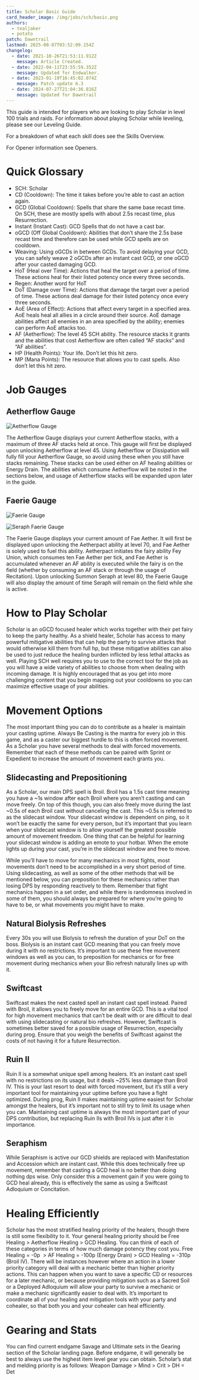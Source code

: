 ```yaml
---
title: Scholar Basic Guide
card_header_image: /img/jobs/sch/basic.png
authors:
  - tealjaker
  - potato
patch: Dawntrail
lastmod: 2025-08-07T03:52:09.154Z
changelog:
  - date: 2021-10-26T21:53:11.912Z
    message: Article Created.
  - date: 2022-04-11T23:55:59.352Z
    message: Updated for Endwalker.
  - date: 2023-01-19T16:45:02.074Z
    message: Patch update 6.3
  - date: 2024-07-27T21:04:36.816Z
    message: Updated for Dawntrail
---
```

This guide is intended for players who are looking to play Scholar in level 100 trials and raids. For information about playing Scholar while leveling, please see our Leveling Guide.

For a breakdown of what each skill does see the Skills Overview.

For Opener information see Openers. 

# Quick Glossary

* SCH: Scholar
* CD (Cooldown): The time it takes before you’re able to cast an action again.
* GCD (Global Cooldown): Spells that share the same base recast time. On SCH, these are mostly spells with about 2.5s recast time, plus Resurrection. 
* Instant (Instant Cast): GCD Spells that do not have a cast bar.
* oGCD (Off Global Cooldown): Abilities that don’t share the 2.5s base recast time and therefore can be used while GCD spells are on cooldown.
* Weaving: Using oGCDs in between GCDs. To avoid delaying your GCD, you can safely weave 2 oGCDs after an instant cast GCD, or one oGCD after your casted damaging GCD.
* HoT (Heal over Time): Actions that heal the target over a period of time. These actions heal for their listed potency once every three seconds.
* Regen: Another word for HoT
* DoT (Damage over Time): Actions that damage the target over a period of time. These actions deal damage for their listed potency once every three seconds.
* AoE (Area of Effect): Actions that affect every target in a specified area. AoE heals heal all allies in a circle around their source. AoE damage abilities affect all enemies in an area specified by the ability; enemies can perform AoE attacks too.
* AF (Aetherflow): The level 45 SCH ability. The resource stacks it grants and the abilities that cost Aetherflow are often called “AF stacks” and “AF abilities”.
* HP (Health Points): Your life. Don’t let this hit zero.
* MP (Mana Points): The resource that allows you to cast spells. Also don’t let this hit zero.

# Job Gauges

## Aetherflow Gauge

![](/img/jobs/sch/afgauge.png "Aetherflow Gauge")

The Aetherflow Gauge displays your current Aetherflow stacks, with a maximum of three AF stacks held at once. This gauge will first be displayed upon unlocking Aetherflow at level 45. Using Aetherflow or Dissipation will fully fill your Aetherflow Gauge, so avoid using these when you still have stacks remaining. These stacks can be used either on AF healing abilities or Energy Drain. The abilities which consume Aetherflow will be noted in the sections below, and usage of Aetherflow stacks will be expanded upon later in the guide.

## Faerie Gauge

![](/img/jobs/sch/faeriegauge.png "Faerie Gauge")

![](/img/jobs/sch/seraphgauge.png "Seraph Faerie Gauge")

The Faerie Gauge displays your current amount of Fae Aether. It will first be displayed upon unlocking the Aetherpact ability at level 70, and Fae Aether is solely used to fuel this ability. Aetherpact initiates the fairy ability Fey Union, which consumes ten Fae Aether per tick, and Fae Aether is accumulated whenever an AF ability is executed while the fairy is on the field (whether by consuming an AF stack or through the usage of Recitation). Upon unlocking Summon Seraph at level 80, the Faerie Gauge will also display the amount of time Seraph will remain on the field while she is active.

# How to Play Scholar

Scholar is an oGCD focused healer which works together with their pet fairy to keep the party healthy. As a shield healer, Scholar has access to many powerful mitigative abilities that can help the party to survive attacks that would otherwise kill them from full hp, but these mitigative abilities can also be used to just reduce the healing burden inflicted by less lethal attacks as well. Playing SCH well requires you to use to the correct tool for the job as you will have a wide variety of abilities to choose from when dealing with incoming damage. It is highly encouraged that as you get into more challenging content that you begin mapping out your cooldowns so you can maximize effective usage of your abilities. 

# Movement Options

The most important thing you can do to contribute as a healer is maintain your casting uptime. Always Be Casting is the mantra for every job in this game, and as a caster our biggest hurdle to this is often forced movement. As a Scholar you have several methods to deal with forced movements. Remember that each of these methods can be paired with Sprint or Expedient to increase the amount of movement each grants you. 

## Slidecasting and Prepositioning

As a Scholar, our main DPS spell is Broil. Broil has a 1.5s cast time meaning you have a \~1s window after each Broil where you aren’t casting and can move freely. On top of this though, you can also freely move during the last \~0.5s of each Broil cast without canceling the cast. This ~0.5s is referred to as the slidecast window. Your slidecast window is dependent on ping, so it won’t be exactly the same for every person, but it’s important that you learn when your slidecast window is to allow yourself the greatest possible amount of movement freedom. One thing that can be helpful for learning your slidecast window is adding an emote to your hotbar. When the emote lights up during your cast, you’re in the slidecast window and free to move. 

While you’ll have to move for many mechanics in most fights, most movements don’t need to be accomplished in a very short period of time. Using slidecasting, as well as some of the other methods that will be mentioned below, you can preposition for these mechanics rather than losing DPS by responding reactively to them. Remember that fight mechanics happen in a set order, and while there is randomness involved in some of them, you should always be prepared for where you’re going to have to be, or what movements you might have to make.

## Natural Biolysis Refreshes

Every 30s you will use Biolysis to refresh the duration of your DoT on the boss. Biolysis is an instant cast GCD meaning that you can freely move during it with no restrictions. It’s important to use these free movement windows as well as you can, to preposition for mechanics or for free movement during mechanics when your Bio refresh naturally lines up with it.

## Swiftcast

Swiftcast makes the next casted spell an instant cast spell instead. Paired with Broil, it allows you to freely move for an entire GCD. This is a vital tool for high movement mechanics that can’t be dealt with or are difficult to deal with using slidecasting or natural bio refreshes. However, Swiftcast is sometimes better saved for a possible usage of Resurrection, especially during prog. Ensure that you weigh the benefits of Swiftcast against the costs of not having it for a future Resurrection.

## Ruin II

Ruin II is a somewhat unique spell among healers. It’s an instant cast spell with no restrictions on its usage, but it deals ~25% less damage than Broil IV. This is your last resort to deal with forced movement, but it’s still a very important tool for maintaining your uptime before you have a fight optimized. During prog, Ruin II makes maintaining uptime easiest for Scholar amongst the healers, but it’s important not to still try to limit its usage when you can. Maintaining cast uptime is always the most important part of your DPS contribution, but replacing Ruin IIs with Broil IVs is just after it in importance.

## Seraphism

While Seraphism is active our GCD shields are replaced with Manifestation and Accession which are instant cast. While this does technically free up movement, remember that casting a GCD heal is no better than doing nothing dps wise. Only consider this a movement gain if you were going to GCD heal already, this is effectively the same as using a Swiftcast Adloquium or Concitation. 

# Healing Efficiently

Scholar has the most stratified healing priority of the healers, though there is still some flexibility to it. Your general healing priority should be Free Healing > Aetherflow Healing > GCD Healing. You can think of each of these categories in terms of how much damage potency they cost you. Free Healing = -0p  > AF Healing = -100p (Energy Drain) > GCD Healing = -310p (Broil IV). There will be instances however where an action in a lower priority category will deal with a mechanic better than higher priority actions. This can happen when you want to save a specific CD or resources for a later mechanic, or because providing mitigation such as a Sacred Soil or a Deployed Adloquium will allow your party to survive a mechanic or make a mechanic significantly easier to deal with. It’s important to coordinate all of your healing and mitigation tools with your party and cohealer, so that both you and your cohealer can heal efficiently. 

# Gearing and Stats

You can find current endgame Savage and Ultimate sets in the Gearing section of the Scholar landing page. Before endgame, it will generally be best to always use the highest item level gear you can obtain. Scholar’s stat and melding priority is as follows: Weapon Damage > Mind > Crit > DH = Det